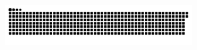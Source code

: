 ![Snake animation](https://github.com/HugoPhi/HugoPhi/blob/output/github-contribution-grid-snake.svg)
